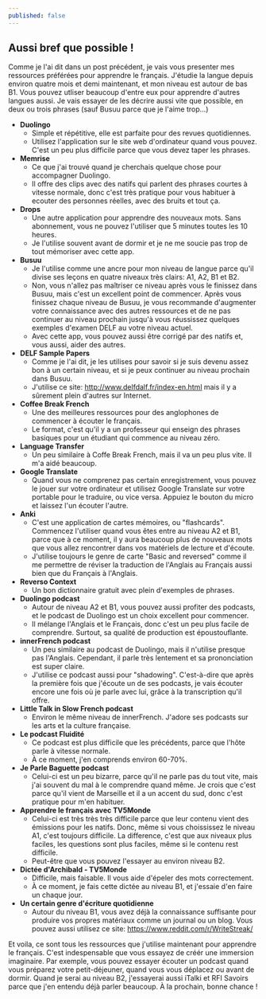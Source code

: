 ```yaml
---
published: false
---
```

## Aussi bref que possible !

Comme je l'ai dit dans un post précédent, je vais vous presenter mes ressources préférées pour apprendre le français. J'étudie la langue depuis environ quatre mois et demi maintenant, et mon niveau est autour de bas B1. Vous pouvez utliser beaucoup d'entre eux pour apprendre d'autres langues aussi. Je vais essayer de les décrire aussi vite que possible, en deux ou trois phrases (sauf Busuu parce que je l'aime trop...)  

- **Duolingo**
    - Simple et répétitive, elle est parfaite pour des revues quotidiennes. 
    - Utilisez l'application sur le site web d'ordinateur quand vous pouvez. C'est un peu plus difficile parce que vous devez taper les phrases.
- **Memrise** 
	- Ce que j'ai trouvé quand je cherchais quelque chose pour accompagner Duolingo. 
    - Il offre des clips avec des natifs qui parlent des phrases courtes à vitesse normale, donc c'est très pratique pour vous habituer à ecouter des personnes réelles, avec des bruits et tout ça. 
- **Drops**
	- Une autre application pour apprendre des nouveaux mots. Sans abonnement, vous ne pouvez l'utiliser que 5 minutes toutes les 10 heures.
	- Je l'utilise souvent avant de dormir et je ne me soucie pas trop de tout mémoriser avec cette app. 
- **Busuu**
    - Je l'utilise comme une ancre pour mon niveau de langue parce qu'il divise ses leçons en quatre niveaux très clairs: A1, A2, B1 et B2.
    - Non, vous n'allez pas maîtriser ce niveau après vous le finissez dans Busuu, mais c'est un excellent point de commencer. Après vous finissez chaque niveau de Busuu, je vous recommande d'augmenter votre connaissance avec des autres ressources et de ne pas continuer au niveau prochain jusqu'à vous réussissez quelques exemples d'examen DELF au votre niveau actuel.  
    - Avec cette app, vous pouvez aussi être corrigé par des natifs et, vous aussi, aider des autres. 
- **DELF Sample Papers**
	- Comme je l'ai dit, je les utilises pour savoir si je suis devenu assez bon à un certain niveau, et si je peux continuer au niveau prochain dans Busuu.
    - J'utilise ce site: http://www.delfdalf.fr/index-en.html mais il y a sûrement plein d'autres sur Internet.
- **Coffee Break French**
	- Une des meilleures ressources pour des anglophones de commencer à écouter le français.
    - Le format, c'est qu'il y a un professeur qui enseign des phrases basiques pour un étudiant qui commence au niveau zéro. 
- **Language Transfer**
	- Un peu similaire à Coffe Break French, mais il va un peu plus vite. Il m'a aidé beaucoup.
- **Google Translate**
    - Quand vous ne comprenez pas certain enregistrement, vous pouvez le jouer sur votre ordinateur et utilisez Google Translate sur votre portable pour le traduire, ou vice versa. Appuiez le bouton du micro et laissez l'un écouter l'autre.   
- **Anki**
	- C'est une application de cartes mémoires, ou "flashcards". Commencez l'utiliser quand vous êtes entre au niveau A2 et B1, parce que à ce moment, il y aura beaucoup plus de nouveaux mots que vous allez rencontrer dans vos matériels de lecture et d'écoute.
    - J'utilise toujours le genre de carte "Basic and reversed" comme il me permettre de réviser la traduction de l'Anglais au Français aussi bien que du Français à l'Anglais. 
- **Reverso Context**
	- Un bon dictionnaire gratuit avec plein d'exemples de phrases. 
- **Duolingo podcast**
	- Autour de niveau A2 et B1, vous pouvez aussi profiter des podcasts, et le podcast de Duolingo est un choix excellent pour commencer.
    - Il mélange l'Anglais et le Français, donc c'est un peu plus facile de comprendre. Surtout, sa qualité de production est époustouflante. 
- **innerFrench podcast**
	- Un peu similaire au podcast de Duolingo, mais il n'utilise presque pas l'Anglais. Cependant, il parle très lentement et sa prononciation est super claire.
    - J'utilise ce podcast aussi pour "shadowing". C'est-à-dire que après la première fois que j'écoute un de ses podcasts, je vais écouter encore une fois où je parle avec lui, grâce à la transcription qu'il offre.
- **Little Talk in Slow French podcast**
	- Environ le même niveau de innerFrench. J'adore ses podcasts sur les arts et la culture française.
- **Le podcast Fluidité**
	- Ce podcast est plus difficile que les précédents, parce que l'hôte parle à vitesse normale.
    - À ce moment, j'en comprends environ 60-70%.
- **Je Parle Baguette podcast**
	- Celui-ci est un peu bizarre, parce qu'il ne parle pas du tout vite, mais j'ai souvent du mal à le comprendre quand même. Je crois que c'est parce qu'il vient de Marseille et il a un accent du sud, donc c'est pratique pour m'en habituer.
- **Apprendre le français avec TV5Monde**
	- Celui-ci est très très très difficile parce que leur contenu vient des émissions pour les natifs. Donc, même si vous choississez le niveau A1, c'est toujours difficile. La difference, c'est que aux niveaux plus faciles, les questions sont plus faciles, même si le contenu rest difficile.
    - Peut-être que vous pouvez l'essayer au environ niveau B2.
- **Dictée d'Archibald - TV5Monde**
	- Difficile, mais faisable. Il vous aide d'épeler des mots correctement.
    - À ce moment, je fais cette dictée au niveau B1, et j'essaie d'en faire un chaque jour.
- **Un certain genre d'écriture quotidienne**
	- Autour du niveau B1, vous avez déjà la connaissance suffisante pour produire vos propres matériaux comme un journal ou un blog. Vous pouvez aussi utilisez ce site: https://www.reddit.com/r/WriteStreak/

Et voila, ce sont tous les ressources que j'utilise maintenant pour apprendre le français. C'est indespensable que vous essayez de créér une immersion imaginaire. Par exemple, vous pouvez essayer écouter un podcast quand vous préparez votre petit-déjeuner, quand vous vous déplacez ou avant de dormir. Quand je serai au niveau B2, j'essayerai aussi iTalki et RFI Savoirs parce que j'en entendu déjà parler beaucoup. À la prochain, bonne chance !  
